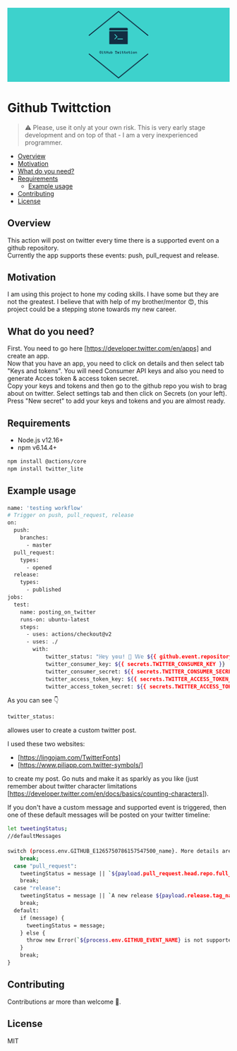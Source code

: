 ![Github Twittction logo](img/twitter_header_photo_2.png)
# Github Twittction

> :warning: Please, use it only at your own risk. This is very early stage development and on top of that - I am a very inexperienced programmer.

<!-- toc -->

- [Overview](#overview)
- [Motivation](#motivation)
- [What do you need?](#what-do-you-need)
- [Requirements](#requirements)
  * [Example usage](#example-usage)
- [Contributing](#contributing)
- [License](#license)

<!-- tocstop -->

## Overview

This action will post on twitter every time there is a supported event on a github repository. </br>
Currently the app supports these events: push, pull_request and release.

## Motivation

I am using this project to hone my coding skills. I have some but they are not the greatest. I believe that with help of my brother/mentor :heart_eyes:, this project could be a stepping stone towards my new career.

## What do you need?

First. You need to go here [https://developer.twitter.com/en/apps] and create an app.</br>
Now that you have an app, you need to click on details and then select tab "Keys and tokens".
You will need Consumer API keys and also you need to generate Acces token & access token secret.</br>
Copy your keys and tokens and then go to the github repo you wish to brag about on twitter. Select settings tab and then click on Secrets (on your left).
Press "New secret" to add your keys and tokens and you are almost ready. 

## Requirements

* Node.js v12.16+
* npm v6.14.4+

```sh
npm install @actions/core
npm install twitter_lite
```

## Example usage

```sh
name: 'testing workflow'
# Trigger on push, pull_request, release
on: 
  push:
    branches:
      - master
  pull_request:
    types:
      - opened
  release:
    types: 
      - published
jobs:
  test:
    name: posting_on_twitter
    runs-on: ubuntu-latest
    steps:
      - uses: actions/checkout@v2
      - uses: ./
        with:
            twitter_status: "ℍ𝕖𝕪 𝕪𝕠𝕦! 👋 𝕎𝕖 ${{ github.event.repository.owner.name}} 𝕙𝕒𝕧𝕖 𝕒 𝕟𝕖𝕨 𝕔𝕠𝕞𝕞𝕚𝕥 𝕚𝕟 𝕥𝕙𝕖 𝕞𝕒𝕤𝕥𝕖𝕣 𝕓𝕣𝕒𝕟𝕔𝕙 🥳 \n 𝕀𝕥𝕤 𝕟𝕒𝕞𝕖 𝕚𝕤 ${{ github.event.commits[0].message }} 😱 \n ℂ𝕙𝕖𝕔𝕜 𝕚𝕥 𝕠𝕦𝕥 𝕙𝕖𝕣𝕖 👇 \n ${{ github.event.commits[0].url }}"
            twitter_consumer_key: ${{ secrets.TWITTER_CONSUMER_KEY }} 
            twitter_consumer_secret: ${{ secrets.TWITTER_CONSUMER_SECRET }} 
            twitter_access_token_key: ${{ secrets.TWITTER_ACCESS_TOKEN_KEY }} 
            twitter_access_token_secret: ${{ secrets.TWITTER_ACCESS_TOKEN_SECRET }} 
```

As you can see :point_down:
```sh
twitter_status:
```
allowes user to create a custom twitter post.

I used these two websites:
* [https://lingojam.com/TwitterFonts] 
* [https://www.piliapp.com.twitter-symbols/]

to create my post. Go nuts and make it as sparkly as you like (just remember about twitter character limitations [https://developer.twitter.com/en/docs/basics/counting-characters]). 

If you don't have a custom message and supported event is triggered, then one of these default messages will be posted on your twitter timeline:
```sh
let tweetingStatus;
//defaultMessages

switch (process.env.GITHUB_E1265750786157547500_name}. More details are available here: ${payload.commits[0].url}`;
    break;
  case "pull_request":
    tweetingStatus = message || `${payload.pull_request.head.repo.full_name} just created a pull request: ${payload.pull_request.title}. More info is available here: ${payload.pull_request.html_url}`;
    break;
  case "release":
    tweetingStatus = message || `A new release ${payload.release.tag_name} in ${payload.repository.full_name}. More details are available here ${payload.release.html_url}`;
    break;
  default:
    if (message) {
      tweetingStatus = message;
    } else {
      throw new Error(`${process.env.GITHUB_EVENT_NAME} is not supported with default message. Provide custom message using tweeter_status input parameter.`);
    }
    break;
}
```
## Contributing 

Contributions ar more than welcome :handshake:.

## License

MIT
